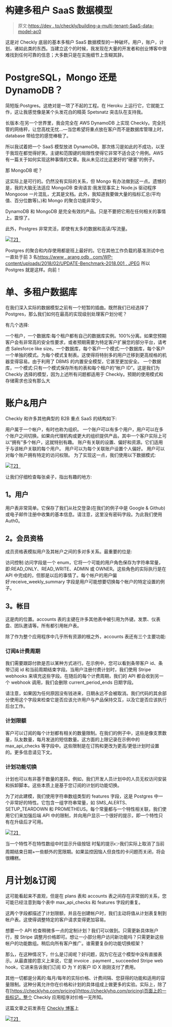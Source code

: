 # 构建多租户 SaaS 数据模型

> 原文:[https://dev . to/checkly/building-a-multi-tenant-SaaS-data-model-ac0](https://dev.to/checkly/building-a-multi-tenant-saas-data-model-ac0)

这是对 Checkly 底层的基本多租户 SaaS 数据模型的一种破坏。用户，账户，计划，诸如此类的东西。当建立这个的时候，我发现在大量的开发者和创业博客中很难找到任何可靠的信息；大多数只是在实施细节上含糊其辞。

# [](#postgresql-mongo-or-dynamodb)PostgreSQL，Mongo 还是 DynamoDB？

简短版:Postgres。这绝对是一项了不起的工程。在 Heroku 上运行它，它就能工作，这让我感觉像是某个头发花白的精英 Spetsnatz 突击队在支持我。

长版本:在另一个世界里，我会完全在 AWS DynamoDB 上实现 Checkly。完全托管的网络秤，让您高枕无忧...—当您希望将重点放在客户而不是数据库管理上时，database 带给您的感觉棒极了。

所以我试着把一个 SaaS 模型放进 DynamoDB。那次练习是如此的不成功，以至于我现在都觉得好笑。主键和范围键的局限性使得它非常不适合这个用例。AWS 有一篇关于如何实现这种事情的文章。我从未见过比这更好的“硬塞”的例子。

那 MongoDB 呢？

这实际上是可行的。仍然没有实际的关系，但 Mongo 有办法做到这一点。遗憾的是，我的大脑无法适应 MongoDB 查询语言:我发现事实上 Node.js 驱动程序 Mongoose 一片混乱，尤其是文档。此外，我知道我要做大量的指标汇总(平均值、百分位数等)。)和 Mongo 的聚合功能非常少。

DynamoDB 和 MongoDB 是完全有效的产品。只是不要把它用在任何相关的事情上。震惊了。

此外，Postgres 非常灵活，即使有太多的数据和高读/写流量。

[![](../Images/a7d21487c004dfaf8aa0d8f631e7b549.png)T2】](https://res.cloudinary.com/practicaldev/image/fetch/s--DOPTDI88--/c_limit%2Cf_auto%2Cfl_progressive%2Cq_auto%2Cw_880/https://blog.checklyhq.com/content/images/2019/03/image-8.png)

Postgres 的聚合和内存使用都是班上最好的。它在其他工作负载的基准测试中也一直处于前 3 名[https://www . arang odb . com/WP-content/uploads/2018/02/UPDATE-Benchmark-2018.001 . JPEG](https://www.arangodb.com/wp-content/uploads/2018/02/UPDATE-Benchmark-2018.001.jpeg)
所以 Postgres 就是这样。向前！

# [](#single-multitenant-database)单、多租户数据库

在我们深入实际的数据模型之前有一个短暂的插曲。既然我们已经选择了 Postgres，那么我们如何在最高的实现级别处理客户划分呢？

有几个选择:

一个租户，一个数据库:每个租户都有自己的数据库实例。100%分离。如果您预期客户会有非常高的安全性要求，或者预期需要为特定客户扩展您的部分平台，请考虑 Salesforce like size。一个数据库，每个客户一个模式:一个数据库，每个客户一个单独的模式。为每个模式复制表。这使得将特别多的用户迁移到更高规格的机器变得容易。由于利用了 DBMS 的内置安全模型，它甚至更加安全。
一个数据库，一个模式:只有一个模式保存所有的表和每个租户的“帐户 ID”。这是我们为 Checkly 选择的模型，因为上述所有问题都适用于 Checkly。预期的使用模式和存储需求也没有那么大

# [](#accounts-amp-users)账户&用户

Checkly 和许多其他典型的 B2B 重点 SaaS 的结构如下:

用户属于一个帐户，有时也称为组织。
一个账户可以有多个用户，用户可以在多个账户之间切换。如果向代理机构或更大的组织提供产品，其中一个客户实际上可以“拥有”多个帐户，这就特别有趣。
账户有关联的设置、偏好和资源。它们适用于与该帐户关联的每个用户。
用户可以为每个关联账户设置个人偏好。
用户可以对每个账户拥有特定的访问权限。
为了实现这一点，我们使用以下数据模式:

[![](../Images/a5cf3f6eee66c6a066a4da96a2664cd6.png)T2】](https://res.cloudinary.com/practicaldev/image/fetch/s--VOqCgEcM--/c_limit%2Cf_auto%2Cfl_progressive%2Cq_auto%2Cw_880/https://blog.checklyhq.com/content/images/2019/03/image-12.png)

让我们仔细检查每张桌子，指出有趣的地方:

## [](#1-users)1。用户

用户表非常简单。它保存了我们从社交登录(在我们的例子中是 Google & Github)或电子邮件注册中收集的基本信息。请注意，这里没有密码字段。为此我们使用 Auth0。

## [](#2-memberships)2。会员资格

成员资格表模拟用户及其帐户之间的多对多关系。最重要的位是:

访问控制:访问字段是一个 enum，它将一个可能的用户角色保存为字符串常量，即:READ_ONLY、READ_WRITE、ADMIN 或 OWNER。这些角色的实际执行是在 API 中完成的，但那是以后的事情了。每个帐户的用户偏好:receive_weekly_summary 字段是用户可能想要切换每个帐户的特定设置的例子。

## [](#3-accounts)3。帐目

这是肉的位置。accounts 表的主键在许多其他表中被引用为外键。发票、仪表盘、团队邀请等。所有都引用帐户表。

除了作为整个应用程序中几乎所有资源的根之外，accounts 表还有三个主要功能:

### [](#subscription-amp-billing-cycles)订阅&计费周期

我们需要跟踪付款是否以某种方式进行。在示例中，您可以看到条带客户 id、条带订阅 id 和当前周期结束字段。当用户注册付费计划时，我们使用 Stripe webhooks 来填充这些字段。在随后的每个计费周期，我们的 API 都会收到另一个 webhook 调用，我们会删除 current_period_ends 日期字段。

请注意，如果因为任何原因没有钱进来，日期永远不会被取消。我们代码的其余部分使用这个字段来检查它是否应该允许用户与产品保持交互，以及它是否应该执行后台工作。

### [](#plan-limits)计划限额

客户可以订阅的每个计划都有相关的数量限制。在我们的例子中，这些是像支票数量，队友数量，每月发送的短信数量。这方面的上限记录在示例中的 max_api_checks 等字段中。这些限制是在订购和更改为更高/更低计划时设置的。更多信息请见下文。

### [](#plan-feature-toggles)计划功能切换

计划也可以有非基于数量的差异。例如，我们开发人员计划中的人员无权访问安装和拆卸脚本。这些本质上是基于您订阅的计划的功能切换。

为了对此建模，我们使用字符串数组类型的 features 字段，这是 Postgres 中一个非常好的特性。它包含一组字符串常量，如 SMS_ALERTS、SETUP_TEARDOWN 和 PROMETHEUS。每个常量都与一个特性相关联，我们使用它们来加强后端 API 中的限制，并向用户显示一个很好的提示，即一个特性只有在升级后才可用。

[![](../Images/e8b2c8c1323eec7dad7309d5b712501f.png)T2】](https://res.cloudinary.com/practicaldev/image/fetch/s--ii0vDx2B--/c_limit%2Cf_auto%2Cfl_progressive%2Cq_auto%2Cw_880/https://blog.checklyhq.com/content/images/2019/03/image-11.png)

当一个特性不在特性数组中时显示升级按钮
时髦的提示👉我们实际上取消了当前周期结束日期+一些额外的宽限期。如果监控因恼人但良性的卡问题而关闭，将会很糟糕。

# [](#on-plans-amp-subscriptions)月计划&订阅

这可能看起来不直观，但是在 plans 表和 accounts 表之间存在非常弱的关系，您可能已经注意到每个表中 max_api_checks 和 features 字段的重复。

这两个字段都描述了计划限额，并且在创建帐户时，我们主动将值从计划表复制到帐户表。这使得调整特定的客户请求变得更加容易。

想要一个 API 检查稍微多一点的定制计划？我们可以做到。只需更新具体账户行，按 Stripe 调整月价格即可。想让一小部分用户访问新功能吗？只需更新这些帐户的功能数组。稍后向所有客户推广。谁需要复杂的功能切换框架？

那么，在这种情况下，什么是订阅呢？好问题，因为它在这个模型中没有直接表示。从最直接的意义上来说，它是 invoice . payment _ succeeded Stripe web hook，它进来告诉我们订阅 ID 为 Y 的客户 ID X 刚刚支付了费用。

其他一切都是分离的:每月/每年的实际价格、计费间隔、您获得的功能和适用的容量限制。这种分离允许你在价格和计划的具体组成上做更多的实验。实际上，除了在[https://checklyhq.com/pricing](https://checklyhq.com/pricing)页面上的一些标记，整个 Checkly 应用程序对价格一无所知。

这篇文章之前发表在 [Checkly 博客](https://blog.checklyhq.com)上

[![](../Images/ce82a20d5678cbb2ca8bf356051c9eb7.png)T2】](https://checklyhq.com)
